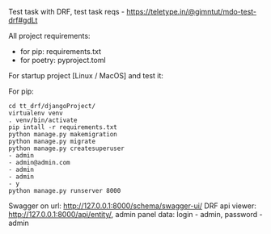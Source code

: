 Test task with DRF, test task reqs - https://teletype.in/@gimntut/mdo-test-drf#gdLt

All project requirements:
- for pip: requirements.txt
- for poetry: pyproject.toml

For startup project [Linux / MacOS] and test it:

For pip:

    cd tt_drf/djangoProject/
    virtualenv venv
    . venv/bin/activate
    pip intall -r requirements.txt
    python manage.py makemigration
    python manage.py migrate
    python manage.py createsuperuser
    - admin
    - admin@admin.com
    - admin
    - admin
    - y
    python manage.py runserver 8000

Swagger on url: http://127.0.0.1:8000/schema/swagger-ui/
DRF api viewer: http://127.0.0.1:8000/api/entity/, admin panel data: login - admin, password - admin


